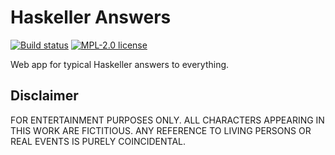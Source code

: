 # Haskeller Answers

[![Build status](https://img.shields.io/travis/vrom911/haskeller-answers.svg?logo=travis)](https://travis-ci.org/vrom911/haskeller-answers)
[![MPL-2.0 license](https://img.shields.io/badge/license-MPL--2.0-blue.svg)](LICENSE)

Web app for typical Haskeller answers to everything.

## Disclaimer

FOR ENTERTAINMENT PURPOSES ONLY. ALL CHARACTERS APPEARING IN THIS WORK ARE
FICTITIOUS. ANY REFERENCE TO LIVING PERSONS OR REAL EVENTS IS PURELY
COINCIDENTAL.
